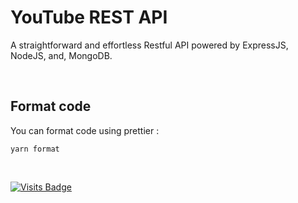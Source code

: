 # YouTube REST API

A straightforward and effortless Restful API powered by ExpressJS, NodeJS, and, MongoDB.

<br />

## Format code

You can format code using prettier :
```
yarn format
```

<br />

[![Visits Badge](https://badges.pufler.dev/visits/kevinadhiguna/youtube-rest-api)](https://github.com/kevinadhiguna)
